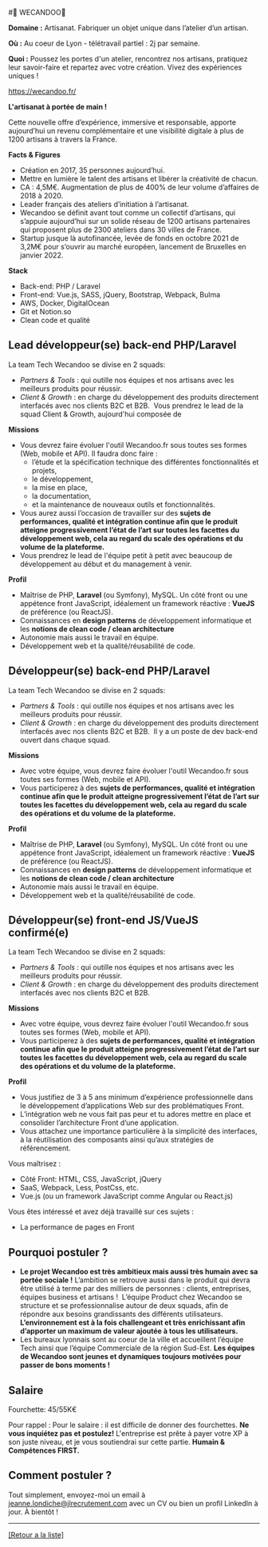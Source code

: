 #🏺 WECANDOO🏺

**Domaine :** Artisanat. Fabriquer un objet unique dans l’atelier d’un artisan. 

**Où :** Au coeur de Lyon - télétravail partiel : 2j par semaine. 

**Quoi :** Poussez les portes d'un atelier, rencontrez nos artisans, pratiquez leur savoir-faire et repartez avec votre création. Vivez des expériences uniques ! 

https://wecandoo.fr/

**L'artisanat à portée de main !**

Cette nouvelle offre d’expérience, immersive et responsable, apporte aujourd’hui un revenu complémentaire et une visibilité digitale à plus de 1200 artisans à travers la France.

**Facts & Figures**

* Création en 2017, 35 personnes aujourd’hui.
* Mettre en lumière le talent des artisans et libérer la créativité de chacun. 
* CA : 4,5M€. Augmentation de plus de 400% de leur volume d’affaires de 2018 à 2020.
* Leader français des ateliers d’initiation à l’artisanat.
* Wecandoo se définit avant tout comme un collectif d’artisans, qui s’appuie aujourd’hui sur un solide réseau de 1200 artisans partenaires qui proposent plus de 2300 ateliers dans 30 villes de France. 
* Startup jusque là autofinancée, levée de fonds en octobre 2021 de 3,2M€ pour s’ouvrir au marché européen, lancement de Bruxelles en janvier 2022.

**Stack**

* Back-end: PHP / Laravel
* Front-end: Vue.js, SASS, jQuery, Bootstrap, Webpack, Bulma
* AWS, Docker, DigitalOcean 
* Git et Notion.so
* Clean code et qualité


## Lead développeur(se) back-end PHP/Laravel

La team Tech Wecandoo se divise en 2 squads:
* *Partners & Tools* : qui outille nos équipes et nos artisans avec les meilleurs produits pour réussir.
* *Client & Growth* : en charge du développement des produits directement interfacés avec nos clients B2C et B2B. 
Vous prendrez le lead de la squad Client & Growth, aujourd'hui composée de 

**Missions**

* Vous devrez faire évoluer l'outil Wecandoo.fr sous toutes ses formes (Web, mobile et API). Il faudra donc faire : 
	* l’étude et la spécification technique des différentes fonctionnalités et projets, 
	* le développement, 
	* la mise en place, 
	* la documentation,
	* et la maintenance de nouveaux outils et fonctionnalités.
* Vous aurez aussi l’occasion de travailler sur des **sujets de performances, qualité et intégration continue afin que le produit atteigne progressivement l’état de l’art sur toutes les facettes du développement web, cela au regard du scale des opérations et du volume de la plateforme.**
* Vous prendrez le lead de l'équipe petit à petit avec beaucoup de développement au début et du management à venir.


**Profil**

* Maîtrise de PHP, **Laravel** (ou Symfony), MySQL. Un côté front ou une appétence front JavaScript, idéalement un framework réactive : **VueJS** de préférence (ou ReactJS). 
* Connaissances en **design patterns** de développement informatique et les **notions de clean code / clean architecture**
* Autonomie mais aussi le travail en équipe. 
* Développement web et la qualité/réusabilité de code.

## Développeur(se) back-end PHP/Laravel

La team Tech Wecandoo se divise en 2 squads:
* *Partners & Tools* : qui outille nos équipes et nos artisans avec les meilleurs produits pour réussir.
* *Client & Growth* : en charge du développement des produits directement interfacés avec nos clients B2C et B2B. 
Il y a un poste de dev back-end ouvert dans chaque squad.

**Missions**

* Avec votre équipe, vous devrez faire évoluer l'outil Wecandoo.fr sous toutes ses formes (Web, mobile et API). 
* Vous participerez à des **sujets de performances, qualité et intégration continue afin que le produit atteigne progressivement l’état de l’art sur toutes les facettes du développement web, cela au regard du scale des opérations et du volume de la plateforme.**

**Profil**

* Maîtrise de PHP, **Laravel** (ou Symfony), MySQL. Un côté front ou une appétence front JavaScript, idéalement un framework réactive : **VueJS** de préférence (ou ReactJS). 
* Connaissances en **design patterns** de développement informatique et les **notions de clean code / clean architecture**
* Autonomie mais aussi le travail en équipe. 
* Développement web et la qualité/réusabilité de code.

## Développeur(se) front-end JS/VueJS confirmé(e)

La team Tech Wecandoo se divise en 2 squads:
* *Partners & Tools* : qui outille nos équipes et nos artisans avec les meilleurs produits pour réussir.
* *Client & Growth* : en charge du développement des produits directement interfacés avec nos clients B2C et B2B. 

**Missions**

* Avec votre équipe, vous devrez faire évoluer l'outil Wecandoo.fr sous toutes ses formes (Web, mobile et API). 
* Vous participerez à des **sujets de performances, qualité et intégration continue afin que le produit atteigne progressivement l’état de l’art sur toutes les facettes du développement web, cela au regard du scale des opérations et du volume de la plateforme.**


**Profil**

* Vous justifiez de 3 à 5 ans minimum d’expérience professionnelle dans le développement d’applications Web
sur des problématiques Front.
* L’intégration web ne vous fait pas peur et tu adores mettre en place et consolider l’architecture Front d’une application.
* Vous attachez une importance particulière à la simplicité des interfaces, à la réutilisation des composants ainsi qu’aux stratégies de référencement.

Vous maîtrisez :
* Côté Front: HTML, CSS, JavaScript, jQuery
* SaaS, Webpack, Less, PostCss, etc.
* Vue.js (ou un framework JavaScript comme Angular ou React.js)

Vous êtes intéressé et avez déjà travaillé sur ces sujets :
* La performance de pages en Front

## Pourquoi postuler ?

* **Le projet Wecandoo est très ambitieux mais aussi très humain avec sa portée sociale !** L’ambition se retrouve aussi dans le produit qui devra être utilisé à terme par des milliers de personnes : clients, entreprises, équipes business et artisans !  L’équipe Product chez Wecandoo se structure et se professionnalise autour de deux squads, afin de répondre aux besoins grandissants des différents utilisateurs. **L’environnement est à la fois challengeant et très enrichissant afin d’apporter un maximum de valeur ajoutée à tous les utilisateurs.**
* Les bureaux lyonnais sont au coeur de la ville et accueillent l’équipe Tech ainsi que l’équipe Commerciale de la région Sud-Est. **Les équipes de Wecandoo sont jeunes et dynamiques toujours motivées pour passer de bons moments !**

## Salaire

Fourchette: 45/55K€

Pour rappel :  Pour le salaire : il est difficile de donner des fourchettes. **Ne vous inquiétez pas et postulez!** L'entreprise est prête à payer votre XP à son juste niveau, et je vous soutiendrai sur cette partie. **Humain & Compétences FIRST.**


## Comment postuler ?

Tout simplement, envoyez-moi un email à jeanne.londiche@jlrecrutement.com avec un CV ou bien un profil LinkedIn à jour. À bientôt ! 


----
<a href="https://github.com/jlondiche/job-board-php/blob/master/README.md">[Retour a la liste]</a>